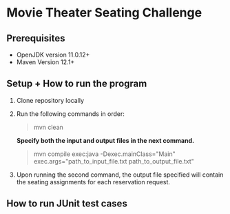 
# **Movie Theater Seating Challenge**
## Prerequisites
* OpenJDK version 11.0.12+
* Maven Version 12.1+

## **Setup + How to run the program**
1. Clone repository locally
2. Run the following commands in order:
   > mvn clean

   **Specify both the input and output files in the next command.**

   > mvn compile exec:java -Dexec.mainClass="Main" exec.args="path_to_input_file.txt path_to_output_file.txt"
3. Upon running the second command, the output file specified will contain the seating assignments for each reservation request.

## How to run JUnit test cases



